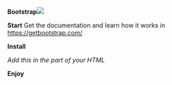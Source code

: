 **Bootstrap**<img src="https://img.icons8.com/color/48/000000/bootstrap.png"/>


**Start**
Get the documentation and learn how it works in https://getbootstrap.com/

**Install**

*Add this <link> in the <head> part of your HTML*

**<link rel="stylesheet" href="https://stackpath.bootstrapcdn.com/bootstrap/4.4.1/css/bootstrap.min.css" integrity="sha384-Vkoo8x4CGsO3+Hhxv8T/Q5PaXtkKtu6ug5TOeNV6gBiFeWPGFN9MuhOf23Q9Ifjh" crossorigin="anonymous">**

**Enjoy**
